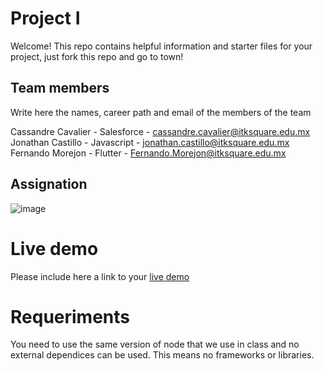 # Project I

Welcome! This repo contains helpful information and starter files for your project, just fork this repo and go to town!

## Team members

Write here the names, career path and email of the members of the team

Cassandre Cavalier - Salesforce - cassandre.cavalier@itksquare.edu.mx
Jonathan Castillo - Javascript - jonathan.castillo@itksquare.edu.mx
Fernando Morejon - Flutter - Fernando.Morejon@itksquare.edu.mx

## Assignation 

![image](https://user-images.githubusercontent.com/113382086/192416174-7ba40480-4ead-4107-b808-e894353fb5d1.png)


# Live demo

Please include here a link to your [live demo]([url_here_please](https://fernandomorejon-ksquare.github.io/project1_simon/))

# Requeriments
You need to use the same version of node that we use in class and no external dependices can be used. This means no frameworks or libraries.


